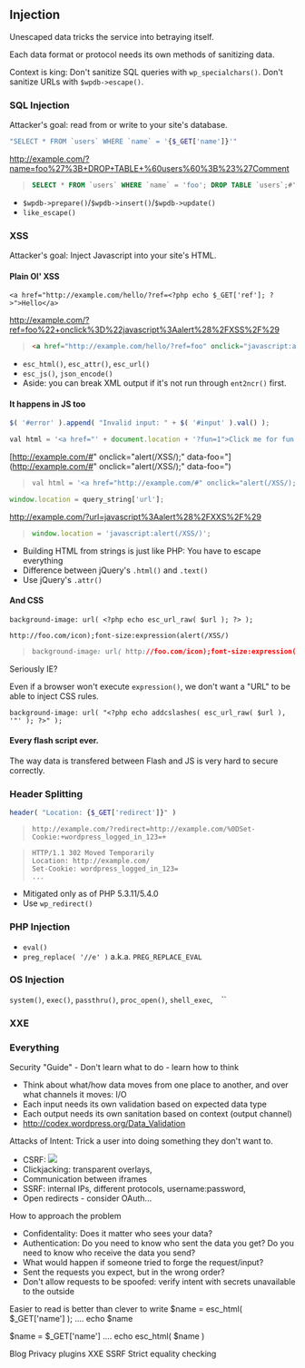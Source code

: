Injection
---------

Unescaped data tricks the service into betraying itself.

Each data format or protocol needs its own methods of sanitizing data.

Context is king:  Don't sanitize SQL queries with `wp_specialchars()`. Don't sanitize URLs with `$wpdb->escape()`.


### SQL Injection

Attacker's goal: read from or write to your site's database.

```php
"SELECT * FROM `users` WHERE `name` = '{$_GET['name']}'"
```

http://example.com/?name=foo%27%3B+DROP+TABLE+%60users%60%3B%23%27Comment

> ```sql
> SELECT * FROM `users` WHERE `name` = 'foo'; DROP TABLE `users`;#'
> ```

* `$wpdb->prepare()`/`$wpdb->insert()`/`$wpdb->update()`
* `like_escape()`


### XSS

Attacker's goal: Inject Javascript into your site's HTML.

#### Plain Ol' XSS

```html+php
<a href="http://example.com/hello/?ref=<?php echo $_GET['ref']; ?>">Hello</a>
```

http://example.com/?ref=foo%22+onclick%3D%22javascript%3Aalert%28%2FXSS%2F%29

> ```html
> <a href="http://example.com/hello/?ref=foo" onclick="javascript:alert(/XSS/)">Hello</a>
> ```

* `esc_html()`, `esc_attr()`, `esc_url()`
* `esc_js()`, `json_encode()`
* Aside: you can break XML output if it's not run through `ent2ncr()` first.

#### It happens in JS too

```js
$( '#error' ).append( "Invalid input: " + $( '#input' ).val() );
```

```js
val html = '<a href="' + document.location + '?fun=1">Click me for fun!</a>';
```

[http://example.com/#" onclick="alert(/XSS/);" data-foo="](http://example.com/#" onclick="alert(/XSS/);" data-foo=")

> ```js
> val html = '<a href="http://example.com/#" onclick="alert(/XSS/);" data-foo="?fun=1">Click me for fun!</a>';
> ```

```js
window.location = query_string['url'];
```

http://example.com/?url=javascript%3Aalert%28%2FXXS%2F%29

> ```js
> window.location = 'javascript:alert(/XSS/)';
> ```


* Building HTML from strings is just like PHP: You have to escape everything
* Difference between jQuery's `.html()` and `.text()`
* Use jQuery's `.attr()`


#### And CSS

```css+php
background-image: url( <?php echo esc_url_raw( $url ); ?> );
```

`http://foo.com/icon);font-size:expression(alert(/XSS/)`

> ```css
> background-image: url( http://foo.com/icon);font-size:expression(alert(/XSS/));
> ```


Seriously IE?

Even if a browser won't execute `expression()`, we don't want a "URL" to be able to inject CSS rules.

```css+php
background-image: url( "<?php echo addcslashes( esc_url_raw( $url ), '"' ); ?>" );
```

#### Every flash script ever.

The way data is transfered between Flash and JS is very hard to secure correctly.


### Header Splitting

```php
header( "Location: {$_GET['redirect']}" )
```

> `http://example.com/?redirect=http://example.com/%0DSet-Cookie:+wordpress_logged_in_123=+`

> ```
> HTTP/1.1 302 Moved Temporarily
> Location: http://example.com/
> Set-Cookie: wordpress_logged_in_123= 
> ...
> ```

* Mitigated only as of PHP 5.3.11/5.4.0
* Use `wp_redirect()`

### PHP Injection

* `eval()`
* `preg_replace( '//e' )` a.k.a. `PREG_REPLACE_EVAL`

### OS Injection

`system()`, `exec()`, `passthru()`, `proc_open()`, `shell_exec`, `` `` ``

### XXE



### Everything




Security "Guide" - Don't learn what to do - learn how to think


 * Think about what/how data moves from one place to another, and over what channels it moves: I/O
 * Each input needs its own validation based on expected data type
 * Each output needs its own sanitation based on context (output channel)
 * http://codex.wordpress.org/Data_Validation




Attacks of Intent: Trick a user into doing something they don't want to.
 * CSRF: <img src="http://example.com/delete-my-stuff-now/" />
 * Clickjacking: transparent overlays,
 * Communication between iframes
 * SSRF: internal IPs, different protocols, username:password, 
 * Open redirects - consider OAuth...

How to approach the problem
 * Confidentality: Does it matter who sees your data?
 * Authentication: Do you need to know who sent the data you get? Do you need to know who receive the data you send?
 * What would happen if someone tried to forge the request/input?
 * Sent the requests you expect, but in the wrong order?
 * Don't allow requests to be spoofed: verify intent with secrets unavailable to the outside


Easier to read is better than clever to write
$name = esc_html( $_GET['name'] );
....
echo $name

$name = $_GET['name']
....
echo esc_html( $name )

 



Blog Privacy plugins
XXE SSRF
Strict equality checking
